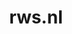 ---
layout: post
title:  "rws.nl"
internal_url:  "/dutchgov/rws.nl.html"
subdomains_count: 227
all_subdomains_count: 1149
urls_count: 155
ssl_rank: 0
http_rank: 48.896774193548
url_link: /data/rws.nl/urls.txt
all_subdomains_link: /data/rws.nl/all_subdomains.txt
subdomains_link: /data/rws.nl/subdomains.txt
categories: dutchgov
---